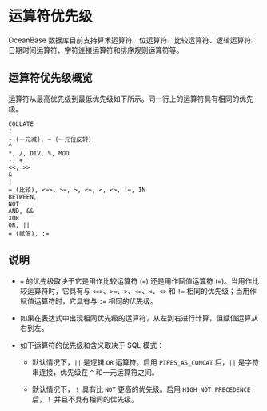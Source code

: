 运算符优先级
===========================

OceanBase 数据库目前支持算术运算符、位运算符、比较运算符、逻辑运算符、日期时间运算符、字符连接运算符和排序规则运算符等。

运算符优先级概览
-----------------------------

运算符从最高优先级到最低优先级如下所示。同一行上的运算符具有相同的优先级。

```unknow
COLLATE
!
- (一元减), ~ (一元位反转)
^
*, /, DIV, %, MOD
-, +
<<, >>
&
|
= (比较), <=>, >=, >, <=, <, <>, !=, IN
BETWEEN,
NOT
AND, &&
XOR
OR, ||
= (赋值), :=
```



说明
-----------------------

* `=` 的优先级取决于它是用作比较运算符 (`=`) 还是用作赋值运算符 (`=`)。当用作比较运算符时，它具有与 `<=>`、`>=`、`>`、`<=`、`<`、`<>` 和 `!=` 相同的优先级；当用作赋值运算符时，它具有与 `:=` 相同的优先级。



* 如果在表达式中出现相同优先级的运算符，从左到右进行计算，但赋值运算从右到左。



* 如下运算符的优先级和含义取决于 SQL 模式：

  * 默认情况下，`||` 是逻辑 `OR` 运算符。启用 `PIPES_AS_CONCAT` 后，`||` 是字符串连接，优先级在 `^` 和一元运算符之间。



  * 默认情况下，`！` 具有比 `NOT` 更高的优先级。启用 `HIGH_NOT_PRECEDENCE` 后，`！` 并且不具有相同的优先级。








